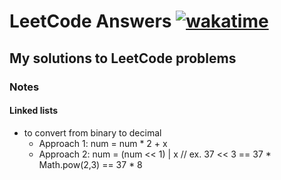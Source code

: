 # LeetCode Answers [![wakatime](https://wakatime.com/badge/github/irackson/LeetCode.svg)](https://wakatime.com/badge/github/irackson/LeetCode)

## My solutions to LeetCode problems




### Notes

#### Linked lists
- to convert from binary to decimal
	-  Approach 1: num = num * 2 + x
	- Approach 2: num = (num << 1) | x
		// ex. 37 << 3 == 37 * Math.pow(2,3) == 37 * 8